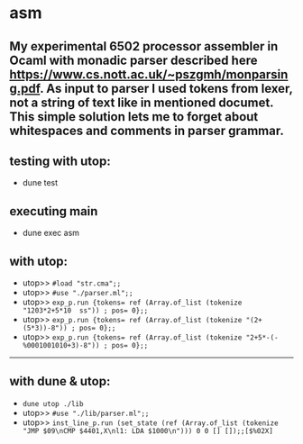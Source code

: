 # asm
My experimental 6502 processor assembler in Ocaml with monadic parser described here https://www.cs.nott.ac.uk/~pszgmh/monparsing.pdf. As input to parser I used tokens from lexer, not a string of text like in mentioned documet. This simple solution lets me to forget about whitespaces and comments in parser grammar.
---------------------
  ## testing with utop:
  * dune test

  ## executing main
  * dune exec asm

  ## with utop:
 * utop>> `#load "str.cma";;`
 * utop>> `#use "./parser.ml";;`
 * utop>> `exp_p.run {tokens= ref (Array.of_list (tokenize "1203*2+5*10  ss")) ; pos= 0};;`
 * utop>> `exp_p.run {tokens= ref (Array.of_list (tokenize "(2+(5*3))-8")) ; pos= 0};;`
 * utop>> `exp_p.run {tokens= ref (Array.of_list (tokenize "2+5*-(-%0001001010+3)-8")) ; pos= 0};;`
---------------------
  ## with dune & utop:
 * `dune utop ./lib`
 * utop>> `#use "./lib/parser.ml";;`
 * utop>> `inst_line_p.run (set_state (ref (Array.of_list (tokenize "JMP $09\nCMP $4401,X\nl1: LDA $1000\n"))) 0 0 [] []);;[$%02X]`
